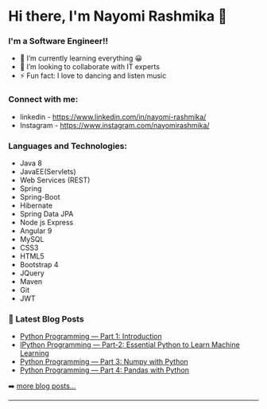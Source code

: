 # Hi there, I'm Nayomi Rashmika 👋


### I'm a Software Engineer!!

- 🌱 I’m currently learning everything 😀
- 👯 I’m looking to collaborate with IT experts
- ⚡ Fun fact: I love to dancing and listen music

### Connect with me:

* linkedin - https://www.linkedin.com/in/nayomi-rashmika/
* Instagram - https://www.instagram.com/nayomirashmika/

### Languages and Technologies:

* Java 8 
* JavaEE(Servlets) 
* Web Services (REST)
* Spring
* Spring-Boot
* Hibernate
* Spring Data JPA
* Node js Express
* Angular 9
* MySQL
* CSS3 
* HTML5
* Bootstrap 4
* JQuery
* Maven
* Git
* JWT

### 📕 Latest Blog Posts

<!-- BLOG-POST-LIST:START -->
- [Python Programming — Part 1: Introduction](https://medium.com/@nayomirashmika/python-programming-part-1-introduction-7650793fee45)
- [lPython Programming — Part-2: Essential Python to Learn Machine Learning](https://medium.com/analytics-vidhya/python-programming-part-2-essential-python-to-learn-machine-learning-fdca89bf26f2)
- [Python Programming — Part 3: Numpy with Python](https://medium.com/analytics-vidhya/python-programming-part-2-numpy-with-python-790d9e10bfff)
- [Python Programming — Part 4: Pandas with Python](https://medium.com/analytics-vidhya/python-programming-part-4-pandas-with-python-947871ceb868)

<!-- BLOG-POST-LIST:END -->

➡️ [more blog posts...](https://medium.com/@nayomirashmika)

---
